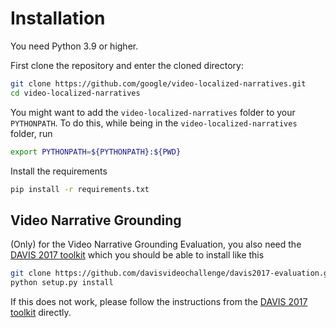 # Installation

You need Python 3.9 or higher.

First clone the repository and enter the cloned directory:

```bash
git clone https://github.com/google/video-localized-narratives.git
cd video-localized-narratives
```
You might want to add the `video-localized-narratives` folder to your `PYTHONPATH`.
To do this, while being in the `video-localized-narratives` folder, run
```bash
export PYTHONPATH=${PYTHONPATH}:${PWD}
```

Install the requirements
```bash
pip install -r requirements.txt
```

## Video Narrative Grounding
(Only) for the Video Narrative Grounding Evaluation, you also need the [DAVIS 2017 toolkit](https://github.com/davisvideochallenge/davis2017-evaluation) which you should be able to install like this
```bash
git clone https://github.com/davisvideochallenge/davis2017-evaluation.git && cd davis2017-evaluation
python setup.py install
```
If this does not work, please follow the instructions from the [DAVIS 2017 toolkit](https://github.com/davisvideochallenge/davis2017-evaluation) directly.
